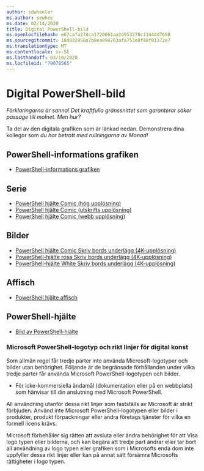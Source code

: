 ```yaml
---
author: sdwheeler
ms.author: sewhee
ms.date: 02/14/2020
title: Digital PowerShell-bild
ms.openlocfilehash: e67cafa274ca1720661aa24953278c13444d7698
ms.sourcegitcommit: 18d832858a7b8ea094763afa753e0f48f01372e7
ms.translationtype: MT
ms.contentlocale: sv-SE
ms.lasthandoff: 03/10/2020
ms.locfileid: "79078565"
---
```

# <a name="powershell-digital-art"></a>Digital PowerShell-bild

*Förklaringarna är sanna! Det kraftfulla gränssnittet som garanterar säker passage till molnet. Men hur?*

Ta del av den digitala grafiken som är länkad nedan. Demonstrera dina kollegor som *du har betrott med rullningarna av Monad!*

## <a name="powershell-infographic"></a>PowerShell-informations grafiken

- [PowerShell-informations grafiken](https://github.com/MicrosoftDocs/PowerShell-Docs/blob/staging/assets/PowerShell_7_Infographic.pdf)

## <a name="comic"></a>Serie

- [PowerShell hjälte Comic (hög upplösning)](https://aka.ms/powershellherocomic_highres)
- [PowerShell hjälte Comic (utskrifts upplösning)](https://aka.ms/powershellherocomic_print)
- [PowerShell hjälte Comic (webb upplösning)](https://aka.ms/powershellherocomic_web)

## <a name="wallpaper"></a>Bilder

- [PowerShell hjälte Comic Skriv bords underlägg (4K-upplösning)](https://aka.ms/powershellherowallpaper)
- [PowerShell-hjälte rosa Skriv bords underlägg (4K-upplösning)](https://aka.ms/powershellherowallpaper1)
- [PowerShell-hjälte White Skriv bords underlägg (4K-upplösning)](https://aka.ms/powershellherowallpaper2)

## <a name="poster"></a>Affisch

- [PowerShell hjälte affisch](https://aka.ms/powershellheroposter)

## <a name="powershell-hero"></a>PowerShell-hjälte

- [Bild av PowerShell-hjälte](https://aka.ms/powershellhero)

### <a name="microsoft-powershell-logo-and-digital-art-guidelines"></a>Microsoft PowerShell-logotyp och rikt linjer för digital konst

Som allmän regel får tredje parter inte använda Microsoft-logotyper och bilder utan behörighet. Följande är de begränsade förhållanden under vilka tredje parter får använda Microsoft PowerShell-logotypen och bilder.

- För icke-kommersiella ändamål (dokumentation eller på en webbplats) som hänvisar till din anslutning med Microsoft PowerShell.

All användning utanför dessa rikt linjer som fastställs av Microsoft är strikt förbjuden. Använd inte Microsoft PowerShell-logotypen eller bilder i produkter, produkt förpackningar eller andra företags tjänster för vilka en formell licens krävs.

Microsoft förbehåller sig rätten att avsluta eller ändra behörighet för att Visa logo typen eller bilderna, och kan begära att tredje part ändrar eller tar bort all användning av logo typen eller grafiken som i Microsofts enda dom inte uppfyller dessa rikt linjer eller kan på annat sätt försämra Microsofts rättigheter i logo typen.

